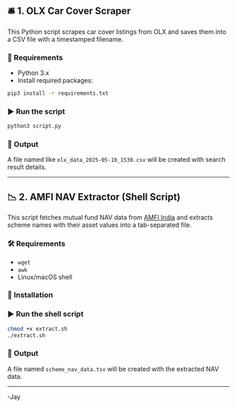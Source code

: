 ## 🛎️ 1. OLX Car Cover Scraper

This Python script scrapes car cover listings from OLX and saves them into a CSV file with a timestamped filename.

### 🔧 Requirements

- Python 3.x
- Install required packages:

```bash
pip3 install -r requirements.txt
```

### ▶️ Run the script

```bash
python3 script.py
```

### 📁 Output

A file named like `olx_data_2025-05-10_1530.csv` will be created with search result details.

---

## 📉 2. AMFI NAV Extractor (Shell Script)

This script fetches mutual fund NAV data from [AMFI India](https://www.amfiindia.com/spages/NAVAll.txt) and extracts scheme names with their asset values into a tab-separated file.

### 🛠 Requirements

- `wget`
- `awk`
- Linux/macOS shell

### 🔧 Installation

### ▶️ Run the shell script

```bash
chmod +x extract.sh
./extract.sh
```

### 📁 Output

A file named `scheme_nav_data.tsv` will be created with the extracted NAV data.

---

-Jay
